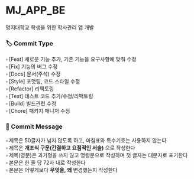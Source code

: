# MJ_APP_BE
명지대학교 학생을 위한 학사관리 앱 개발

### 🏷️ Commit Type <br/>
▫ [Feat] 새로운 기능 추가, 기존 기능을 요구사항에 맞춰 수정 <br/>
▫ [Fix] 기능의 버그 수정 <br/>
▫ [Docs] 문서(주석) 수정 <br/>
▫ [Style] 포맷팅, 코드 스타일 수정 <br/>
▫ [Refactor] 리팩토링 <br/>
▫ [Test] 테스트 코드 추가/수정/리팩토링 <br/>
▫ [Build] 빌드관련 수정 <br/>
▫ [Chore] 패키지 매니저 수정 <br/>

### 📝 Commit Message <br/>
▫ 제목은 50글자가 넘지 않도록 하고, 마침표와 특수기호는 사용하지 않는다 <br/>
▫ 제목은 **개조식 구문(간결하고 요점적인 서술)** 으로 작성한다 <br/>
▫ 제목(영문)은 과거형을 쓰지 않고 명령문으로 작성하며 첫 글자는 대문자로 표기한다 <br/>
▫ 본문은 한 줄 당 72자 내로 작성한다 <br/>
▫ 본문은 어떻게보다 **무엇을, 왜** 변경했는지 작성한다 <br/>
